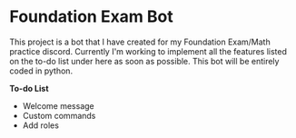 <h1>Foundation Exam Bot</h1>

This project is a bot that I have created for my Foundation Exam/Math practice discord. Currently I'm working to implement all the features listed on the to-do list under here as soon as possible.
This bot will be entirely coded in python.

<b>To-do List</b>
<ul>
  <li>Welcome message</li>
  <li>Custom commands</li>
  <li>Add roles</li>
 </ul>
